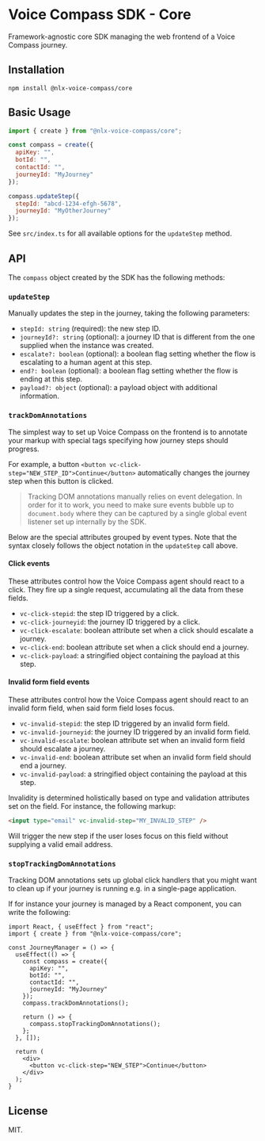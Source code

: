 # Voice Compass SDK - Core

Framework-agnostic core SDK managing the web frontend of a Voice Compass journey.

## Installation

`npm install @nlx-voice-compass/core`

## Basic Usage

```js
import { create } from "@nlx-voice-compass/core";

const compass = create({
  apiKey: "",
  botId: "",
  contactId: "",
  journeyId: "MyJourney"
});

compass.updateStep({
  stepId: "abcd-1234-efgh-5678",
  journeyId: "MyOtherJourney"
});
```

See `src/index.ts` for all available options for the `updateStep` method.

## API

The `compass` object created by the SDK has the following methods:

### `updateStep`

Manually updates the step in the journey, taking the following parameters:

* `stepId: string` (required): the new step ID.
* `journeyId?: string` (optional): a journey ID that is different from the one supplied when the instance was created.
* `escalate?: boolean` (optional): a boolean flag setting whether the flow is escalating to a human agent at this step.
* `end?: boolean` (optional): a boolean flag setting whether the flow is ending at this step.
* `payload?: object` (optional): a payload object with additional information.

### `trackDomAnnotations`

The simplest way to set up Voice Compass on the frontend is to annotate your markup with special tags specifying how journey steps should progress.

For example, a button `<button vc-click-step="NEW_STEP_ID">Continue</button>` automatically changes the journey step when this button is clicked.

> Tracking DOM annotations manually relies on event delegation. In order for it to work, you need to make sure events bubble up to `document.body` where they can be captured by a single global event listener set up internally by the SDK.

Below are the special attributes grouped by event types. Note that the syntax closely follows the object notation in the `updateStep` call above.

#### Click events

These attributes control how the Voice Compass agent should react to a click. They fire up a single request, accumulating all the data from these fields.

* `vc-click-stepid`: the step ID triggered by a click.
* `vc-click-journeyid`: the journey ID triggered by a click.
* `vc-click-escalate`: boolean attribute set when a click should escalate a journey.
* `vc-click-end`: boolean attribute set when a click should end a journey.
* `vc-click-payload`: a stringified object containing the payload at this step.

#### Invalid form field events

These attributes control how the Voice Compass agent should react to an invalid form field, when said form field loses focus.

* `vc-invalid-stepid`: the step ID triggered by an invalid form field.
* `vc-invalid-journeyid`: the journey ID triggered by an invalid form field.
* `vc-invalid-escalate`: boolean attribute set when an invalid form field should escalate a journey.
* `vc-invalid-end`: boolean attribute set when an invalid form field should end a journey.
* `vc-invalid-payload`: a stringified object containing the payload at this step.

Invalidity is determined holistically based on type and validation attributes set on the field. For instance, the following markup:

```html
<input type="email" vc-invalid-step="MY_INVALID_STEP" />
```

Will trigger the new step if the user loses focus on this field without supplying a valid email address.

### `stopTrackingDomAnnotations`

Tracking DOM annotations sets up global click handlers that you might want to clean up if your journey is running e.g. in a single-page application.

If for instance your journey is managed by a React component, you can write the following:

```tsx
import React, { useEffect } from "react";
import { create } from "@nlx-voice-compass/core";

const JourneyManager = () => {
  useEffect(() => {
    const compass = create({
      apiKey: "",
      botId: "",
      contactId: "",
      journeyId: "MyJourney"
    });
    compass.trackDomAnnotations();

    return () => {
      compass.stopTrackingDomAnnotations();
    };
  }, []);

  return (
    <div>
      <button vc-click-step="NEW_STEP">Continue</button>
    </div>
  );
}
```

## License

MIT.
